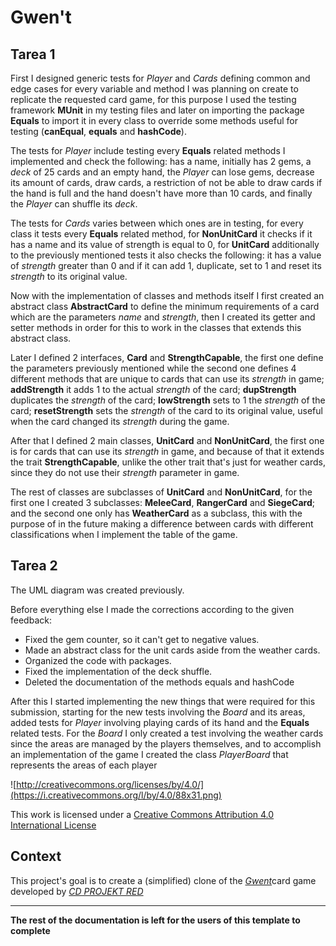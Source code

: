 # Gwen't
## Tarea 1

First I designed generic tests for *Player* and *Cards* defining common and edge cases for every variable and method I
was planning on create to replicate the requested card game, for this purpose I used the testing framework **MUnit** in
my testing files and later on importing the package **Equals** to import it in every class to override some methods
useful for testing (**canEqual**, **equals** and **hashCode**).

The tests for *Player* include testing every **Equals** related methods I implemented and check the following: has a name,
initially has 2 gems, a *deck* of 25 cards and an empty hand, the *Player* can lose gems, decrease its amount of cards,
draw cards, a restriction of not be able to draw cards if the hand is full and the hand doesn't have more than 10 cards,
and finally the *Player* can shuffle its *deck*.

The tests for *Cards* varies between which ones are in testing, for every class it tests every **Equals** related method,
for **NonUnitCard** it checks if it has a name and its value of strength is equal to 0, for **UnitCard** additionally to
the previously mentioned tests it also checks the following: it has a value of *strength* greater than 0 and if it can
add 1, duplicate, set to 1 and reset its *strength* to its original value.

Now with the implementation of classes and methods itself I first created an abstract class **AbstractCard** to define
the minimum requirements of a card which are the parameters *name* and *strength*, then I created its getter and setter
methods in order for this to work in the classes that extends this abstract class.

Later I defined 2 interfaces, **Card** and **StrengthCapable**, the first one define the parameters previously mentioned
while the second one defines 4 different methods that are unique to cards that can use its *strength* in game;
**addStrength** it adds 1 to the actual *strength* of the card; **dupStrength** duplicates the *strength* of the card;
**lowStrength** sets to 1 the *strength* of the card; **resetStrength** sets the *strength* of the card to its original
value, useful when the card changed its *strength* during the game.

After that I defined 2 main classes, **UnitCard** and **NonUnitCard**, the first one is for cards that can use its
*strength* in game, and because of that it extends the trait **StrengthCapable**, unlike the other trait that's just
for weather cards, since they do not use their *strength* parameter in game.

The rest of classes are subclasses of **UnitCard** and **NonUnitCard**, for the first one I created 3 subclasses:
**MeleeCard**, **RangerCard** and **SiegeCard**; and the second one only has **WeatherCard** as a subclass, this with
the purpose of in the future making a difference between cards with different classifications when I implement the
table of the game.

## Tarea 2

The UML diagram was created previously.

Before everything else I made the corrections according to the given feedback:
- Fixed the gem counter, so it can't get to negative values.
- Made an abstract class for the unit cards aside from the weather cards.
- Organized the code with packages.
- Fixed the implementation of the deck shuffle.
- Deleted the documentation of the methods equals and hashCode

After this I started implementing the new things that were required for this submission, starting for the new tests
involving the *Board* and its areas, added tests for *Player* involving playing cards of its hand and the **Equals**
related tests.
For the *Board* I only created a test involving the weather cards since the areas are managed by the players themselves,
and to accomplish an implementation of the game I created the class *PlayerBoard* that represents the areas of each player


![http://creativecommons.org/licenses/by/4.0/](https://i.creativecommons.org/l/by/4.0/88x31.png)

This work is licensed under a
[Creative Commons Attribution 4.0 International License](http://creativecommons.org/licenses/by/4.0/)

Context
-------

This project's goal is to create a (simplified) clone of the
[_Gwent_](https://www.playgwent.com/en)card game developed by [_CD PROJEKT RED_](https://cdprojektred.com/en/)

---

**The rest of the documentation is left for the users of this template to complete**